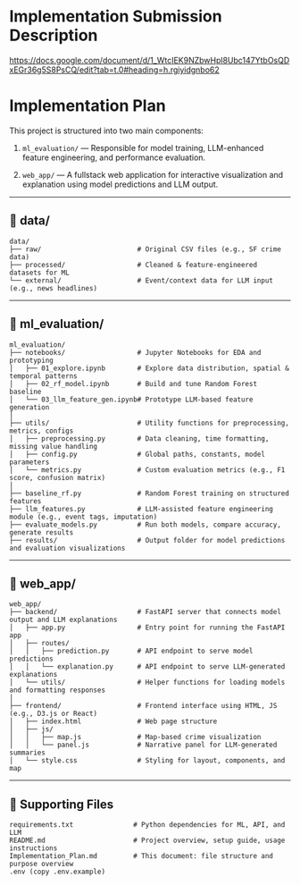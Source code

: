 # Implementation Submission Description
https://docs.google.com/document/d/1_WtcIEK9NZbwHpl8Ubc147YtbOsQDxEGr36g5S8PsCQ/edit?tab=t.0#heading=h.rgiyidgnbo62

# Implementation Plan

This project is structured into two main components:

1. `ml_evaluation/` — Responsible for model training, LLM-enhanced feature engineering, and performance evaluation.

2. `web_app/` — A fullstack web application for interactive visualization and explanation using model predictions and LLM output.

---


## 📁 data/

```
data/
├── raw/                        # Original CSV files (e.g., SF crime data)
├── processed/                  # Cleaned & feature-engineered datasets for ML
└── external/                   # Event/context data for LLM input (e.g., news headlines)
```

---

## 📁 ml_evaluation/

```
ml_evaluation/
├── notebooks/                  # Jupyter Notebooks for EDA and prototyping
│   ├── 01_explore.ipynb        # Explore data distribution, spatial & temporal patterns
│   ├── 02_rf_model.ipynb       # Build and tune Random Forest baseline
│   └── 03_llm_feature_gen.ipynb# Prototype LLM-based feature generation
│
├── utils/                      # Utility functions for preprocessing, metrics, configs
│   ├── preprocessing.py        # Data cleaning, time formatting, missing value handling
│   ├── config.py               # Global paths, constants, model parameters
│   └── metrics.py              # Custom evaluation metrics (e.g., F1 score, confusion matrix)
│
├── baseline_rf.py              # Random Forest training on structured features
├── llm_features.py             # LLM-assisted feature engineering module (e.g., event tags, imputation)
├── evaluate_models.py          # Run both models, compare accuracy, generate results
├── results/                    # Output folder for model predictions and evaluation visualizations
```

---

## 📁 web_app/

```
web_app/
├── backend/                    # FastAPI server that connects model output and LLM explanations
│   ├── app.py                  # Entry point for running the FastAPI app
│   ├── routes/
│   │   ├── prediction.py       # API endpoint to serve model predictions
│   │   └── explanation.py      # API endpoint to serve LLM-generated explanations
│   └── utils/                  # Helper functions for loading models and formatting responses
│
├── frontend/                   # Frontend interface using HTML, JS (e.g., D3.js or React)
│   ├── index.html              # Web page structure
│   ├── js/
│   │   ├── map.js              # Map-based crime visualization
│   │   └── panel.js            # Narrative panel for LLM-generated summaries
│   └── style.css               # Styling for layout, components, and map
```


---

## 📄 Supporting Files

```
requirements.txt               # Python dependencies for ML, API, and LLM
README.md                      # Project overview, setup guide, usage instructions
Implementation_Plan.md         # This document: file structure and purpose overview
.env (copy .env.example)
```
